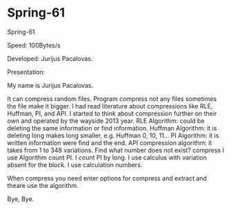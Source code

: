 # Spring-61
Spring-61



Speed: 100Bytes/s

Developed: Jurijus Pacalovas.

Presentation:

My name is Jurijus Pacalovas.

It can compress random files. Program compress not any files sometimes the file make it bigger. I had read literature about compressions like RLE, Huffman, PI, and API. I started to think about compression further on their own and operated by the wayside 2013 year. RLE Algorithm: could be deleting the same information or find information. Huffman Algorithm: it is deleting long makes long smaller, e.g. Huffman 0, 10, 11... PI Algorithm: it is written information were find and the end. API compression algorithm: it takes from 1 to 348 variations. Find what number does not exist? compress I use Algorithm count PI. I count PI by long. I use calculus with variation absent for the block. I use calculation numbers.

When compress you need enter options for compress and extract and theare use the algorithm.

Bye, Bye.

